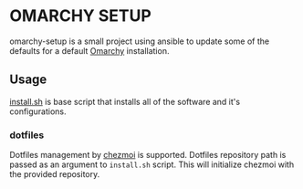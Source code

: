 # OMARCHY SETUP

omarchy-setup is a small project using ansible to update some of the defaults for a default [Omarchy](https://omarchy.org/) installation.

## Usage

[install.sh](install.sh) is base script that installs all of the software and it's configurations.

### dotfiles

Dotfiles management by [chezmoi](https://www.chezmoi.io/) is supported. Dotfiles repository path is passed as an argument to `install.sh` script. This will initialize chezmoi with the provided repository.
